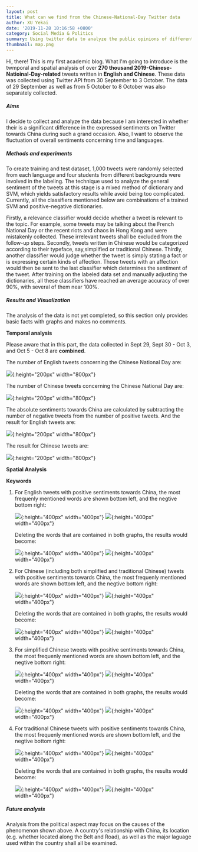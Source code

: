 ```yaml
---
layout: post
title: What can we find from the Chinese-National-Day Twitter data
author: XU Yekai
date: '2019-11-28 10:16:58 +0800'
category: Social Media & Politics
summary: Using twitter data to analyze the public opinions of different countries towards China during the 2019 Chinese National Day.
thumbnail: map.png
---
```


Hi, there! This is my first academic blog. What I'm going to introduce is the twmporal and spatial analysis of over **270 thousand 2019-Chinese-Natioinal-Day-related** tweets written in **English and Chinese**. These data was collected using Twitter API from 30 September to 3 October. The data of 29 September as well as from 5 October to 8 October was also separately collected.

##### Aims
I decide to collect and analyze the data because I am interested in whether their is a significant difference in the expressed sentiments on Twitter towards China during such a grand occasion. Also, I want to observe the fluctuation of overall sentiments concerning time and languages.

##### Methods and experiments
To create training and test dataset, 1,000 tweets were randomly selected from each language and four students from different backgrounds were involved in the labeling. The technique used to analyze the general sentiment of the tweets at this stage is a mixed method of dictionary and SVM, which yields satisfactory results while avoid being too complicated. Currently, all the classifiers mentioned below are combinations of a trained SVM and positive-negative dictionaries.

Firstly, a relevance classifier would decide whether a tweet is relevant to the topic. For example, some tweets may be talking about the French National Day or the recent riots and chaos in Hong Kong and were mistakenly collected. These irrelevant tweets shall be excluded from the follow-up steps. Secondly, tweets written in Chinese would be categorized according to their typeface, say,simplified or traditional Chinese. Thirdly, another classifier would judge whether the tweet is simply stating a fact or is expressing certain kinds of affection. Those tweets with an affection would then be sent to the last classifier which determines the sentiment of the tweet. After training on the labeled data set and manually adjusting the dictionaries, all these classifiers have reached an average accuracy of over 90%, with several of them near 100%.

##### Results and Visualization
The analysis of the data is not yet completed, so this section only provides basic facts with graphs and makes no comments.

**Temporal analysis**

Please aware that in this part, the data collected in Sept 29, Sept 30 - Oct 3, and Oct 5 - Oct 8 are **combined**.

The number of English tweets concerning the Chinese National Day are:

![](/assets/img/posts/nationaldaytweets/Number_of_Tweets_by_Time_(English).jpg){:height="200px" width="800px"}

The number of Chinese tweets concerning the Chinese National Day are:

![](/assets/img/posts/nationaldaytweets/Number_of_Tweets_by_Time_(Chinese).jpg){:height="200px" width="800px"}

The absolute sentiments towards China are calculated by subtracting the number of negative tweets from the number of positive tweets. And the result for English tweets are:

![](/assets/img/posts/nationaldaytweets/Sentiment_of_Tweets_by_Time_(English).jpg){:height="200px" width="800px"}

The result for Chinese tweets are:

![](/assets/img/posts/nationaldaytweets/Sentiment_of_Tweets_by_Time_(Chinese).jpg){:height="200px" width="800px"}

**Spatial Analysis**

**Keywords**

1. For English tweets with positive sentiments towards China, the most frequenly mentioned words are shown bottom left, and the negtive bottom right:

   ![](/assets/img/posts/nationaldaytweets/tweets_pos_en.png){:height="400px" width="400px"} ![](/assets/img/posts/nationaldaytweets/tweets_neg_en.png){:height="400px" width="400px"}

    Deleting the words that are contained in both graphs, the results would become:

   ![](/assets/img/posts/nationaldaytweets/tweets_pos_delcom_en.png){:height="400px" width="400px"} ![](/assets/img/posts/nationaldaytweets/tweets_neg_delcom_en.png){:height="400px" width="400px"}


2. For Chinese (including both simplified and traditional Chinese) tweets with positive sentiments towards China, the most frequenly mentioned words are shown bottom left, and the negtive bottom right:

   ![](/assets/img/posts/nationaldaytweets/tweets_pos_zh.png){:height="400px" width="400px"} ![](/assets/img/posts/nationaldaytweets/tweets_neg_zh.png){:height="400px" width="400px"}

    Deleting the words that are contained in both graphs, the results would become:

   ![](/assets/img/posts/nationaldaytweets/tweets_pos_delcom_zh.png){:height="400px" width="400px"} ![](/assets/img/posts/nationaldaytweets/tweets_neg_delcom_zh.png){:height="400px" width="400px"}


3. For simplified Chinese tweets with positive sentiments towards China, the most frequenly mentioned words are shown bottom left, and the negtive bottom right:

   ![](/assets/img/posts/nationaldaytweets/tweets_pos_zhs.png){:height="400px" width="400px"} ![](/assets/img/posts/nationaldaytweets/tweets_neg_zhs.png){:height="400px" width="400px"}

    Deleting the words that are contained in both graphs, the results would become:

   ![](/assets/img/posts/nationaldaytweets/tweets_pos_delcom_zhs.png){:height="400px" width="400px"} ![](/assets/img/posts/nationaldaytweets/tweets_neg_delcom_zhs.png){:height="400px" width="400px"}


4. For traditional Chinese tweets with positive sentiments towards China, the most frequenly mentioned words are shown bottom left, and the negtive bottom right:

   ![](/assets/img/posts/nationaldaytweets/tweets_pos_zht.png){:height="400px" width="400px"} ![](/assets/img/posts/nationaldaytweets/tweets_neg_zht.png){:height="400px" width="400px"}

    Deleting the words that are contained in both graphs, the results would become:

   ![](/assets/img/posts/nationaldaytweets/tweets_pos_delcom_zht.png){:height="400px" width="400px"} ![](/assets/img/posts/nationaldaytweets/tweets_neg_delcom_zht.png){:height="400px" width="400px"}


##### Future analysis
Analysis from the political aspect may focus on the causes of the phenomenon shown above. A country's relationship with China, its location (e.g. whether located along the Belt and Road), as well as the major laguage used within the country shall all be examined.